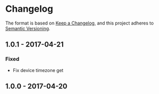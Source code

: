 # Changelog

The format is based on [Keep a Changelog](https://keepachangelog.com/en/1.0.0/),
and this project adheres to [Semantic Versioning](https://semver.org/spec/v2.0.0.html).

## 1.0.1 - 2017-04-21
### Fixed 
- Fix device timezone get

## 1.0.0 - 2017-04-20



